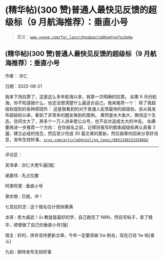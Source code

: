 # (精华帖)(300 赞)普通人最快见反馈的超级标（9 月航海推荐）：垂直小号

> 原文：[`www.yuque.com/for_lazy/zhoubao/iq66umtyp7sz2e6w`](https://www.yuque.com/for_lazy/zhoubao/iq66umtyp7sz2e6w)

## (精华帖)(300 赞)普通人最快见反馈的超级标（9 月航海推荐）：垂直小号

作者： 亦仁

日期：2025-08-21

我来下场拉票了，这是这么多年航海以来，我第一次明确的拉票。 如果 9 月份航海，你不知道报什么，也还没想清楚什么最适合自己，我来推荐一个：
除了我超级标提到的各种原因外： 这是我看到的对于普通人反馈最快的超级标。自从我发布超级标以来，看到了非常多的圈友做到的案例。
果然是水大鱼大，微信这个生态，空间太大了，再多个一万人进来卷公众号，也不会对造成太大的冲击。 如果要再进一步推荐一个方向：
在你报名之前，记得将我写的那条超级标再认真看 3 遍，建立必成的信念，然后至少完成 30
篇文章的更新，然后我等你回来分享好消息，发布生财好事。[`scys.com/articleDetail/xq_topic/8852188152558882`](https://scys.com/articleDetail/xq_topic/8852188152558882)

* * *

评论区：

吴泽承 : 亦仁大佬牛逼[强]

谢嘉伟 : 先占位置

阿里阿里 : 垂直小号

章亦南 : 已报，冲！

七克拉的念 : 这个报名估计很快爆满

龙哥 : 老大威武！👍 教就是最好的学，自己跑完了 N8N，然后写帖子，拿了精华，顺便做了自己的垂直小号[强]

馆主 : 好的，拼命坚持更新文章，今年一定要突破 5w 粉丝，现在已经 1w 啦[奋斗]

九如 : 期待发布生财好事